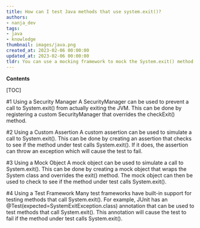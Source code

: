 ```yaml
---
title: How can I test Java methods that use system.exit()?
authors:
- nanja_dev
tags:
- java
- knowledge
thumbnail: images/java.png
created_at: 2023-02-06 00:00:00
updated_at: 2023-02-06 00:00:00
tldr: You can use a mocking framework to mock the System.exit() method and return a specific value.
---
```


**Contents**

[TOC]

#1 Using a Security Manager
A SecurityManager can be used to prevent a call to System.exit() from actually exiting the JVM. This can be done by registering a custom SecurityManager that overrides the checkExit() method.

#2 Using a Custom Assertion
A custom assertion can be used to simulate a call to System.exit(). This can be done by creating an assertion that checks to see if the method under test calls System.exit(). If it does, the assertion can throw an exception which will cause the test to fail.

#3 Using a Mock Object
A mock object can be used to simulate a call to System.exit(). This can be done by creating a mock object that wraps the System class and overrides the exit() method. The mock object can then be used to check to see if the method under test calls System.exit().

#4 Using a Test Framework
Many test frameworks have built-in support for testing methods that call System.exit(). For example, JUnit has an @Test(expected=SystemExitException.class) annotation that can be used to test methods that call System.exit(). This annotation will cause the test to fail if the method under test calls System.exit().
